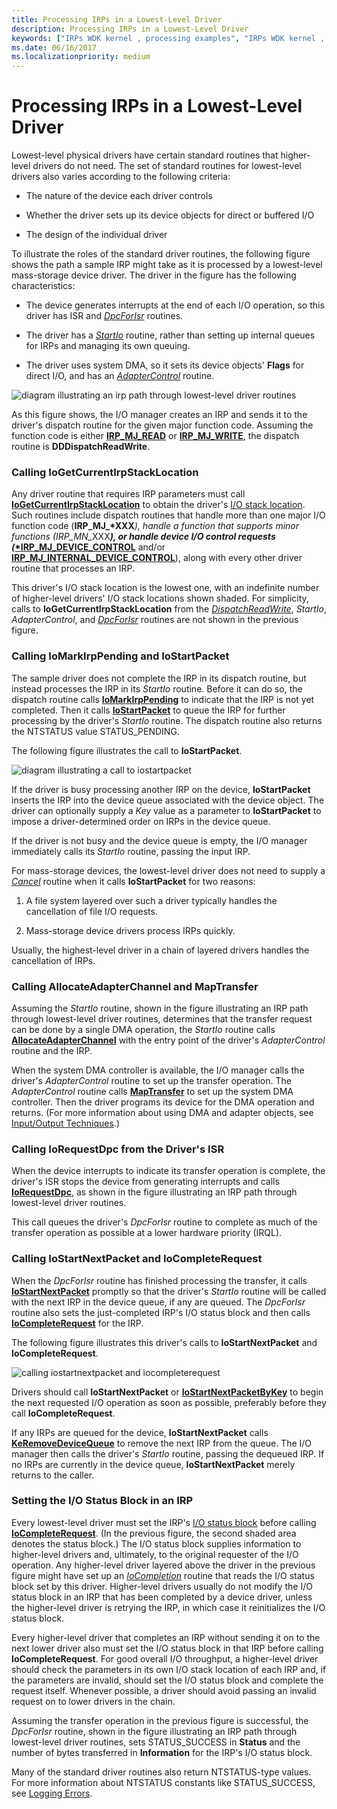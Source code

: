 ```yaml
---
title: Processing IRPs in a Lowest-Level Driver
description: Processing IRPs in a Lowest-Level Driver
keywords: ["IRPs WDK kernel , processing examples", "IRPs WDK kernel , I/O status blocks", "I/O status blocks WDK kernel", "status blocks WDK kernel", "IoStartNextPacket", "IoCompleteRequest", "IoRequestDpc", "AllocateAdapterChannel", "MapTransfer", "IoStartPacket", "IoMarkIrpPending", "IoGetCurrentIrpStackLocation"]
ms.date: 06/16/2017
ms.localizationpriority: medium
---
```


# Processing IRPs in a Lowest-Level Driver





Lowest-level physical drivers have certain standard routines that higher-level drivers do not need. The set of standard routines for lowest-level drivers also varies according to the following criteria:

-   The nature of the device each driver controls

-   Whether the driver sets up its device objects for direct or buffered I/O

-   The design of the individual driver

To illustrate the roles of the standard driver routines, the following figure shows the path a sample IRP might take as it is processed by a lowest-level mass-storage device driver. The driver in the figure has the following characteristics:

-   The device generates interrupts at the end of each I/O operation, so this driver has ISR and [*DpcForIsr*](/windows-hardware/drivers/ddi/wdm/nc-wdm-io_dpc_routine) routines.

-   The driver has a [*StartIo*](/windows-hardware/drivers/ddi/wdm/nc-wdm-driver_startio) routine, rather than setting up internal queues for IRPs and managing its own queuing.

-   The driver uses system DMA, so it sets its device objects' **Flags** for direct I/O, and has an [*AdapterControl*](/windows-hardware/drivers/ddi/wdm/nc-wdm-driver_control) routine.

![diagram illustrating an irp path through lowest-level driver routines](images/4loddirp.png)

As this figure shows, the I/O manager creates an IRP and sends it to the driver's dispatch routine for the given major function code. Assuming the function code is either [**IRP\_MJ\_READ**](./irp-mj-read.md) or [**IRP\_MJ\_WRITE**](./irp-mj-write.md), the dispatch routine is **DDDispatchReadWrite**.

### Calling IoGetCurrentIrpStackLocation

Any driver routine that requires IRP parameters must call [**IoGetCurrentIrpStackLocation**](/windows-hardware/drivers/ddi/wdm/nf-wdm-iogetcurrentirpstacklocation) to obtain the driver's [I/O stack location](i-o-stack-locations.md). Such routines include dispatch routines that handle more than one major I/O function code (<strong>IRP\_MJ\_*XXX</strong><em>), handle a function that supports minor functions (</em><em>IRP\_MN\_</em>XXX<strong><em>), or handle device I/O control requests ([</em>*IRP\_MJ\_DEVICE\_CONTROL</strong>](./irp-mj-device-control.md) and/or [**IRP\_MJ\_INTERNAL\_DEVICE\_CONTROL**](./irp-mj-internal-device-control.md)), along with every other driver routine that processes an IRP.

This driver's I/O stack location is the lowest one, with an indefinite number of higher-level drivers' I/O stack locations shown shaded. For simplicity, calls to **IoGetCurrentIrpStackLocation** from the [*DispatchReadWrite*](/windows-hardware/drivers/ddi/wdm/nc-wdm-driver_dispatch), *StartIo*, *AdapterControl*, and [*DpcForIsr*](/windows-hardware/drivers/ddi/wdm/nc-wdm-io_dpc_routine) routines are not shown in the previous figure.

### Calling IoMarkIrpPending and IoStartPacket

The sample driver does not complete the IRP in its dispatch routine, but instead processes the IRP in its *StartIo* routine. Before it can do so, the dispatch routine calls [**IoMarkIrpPending**](/windows-hardware/drivers/ddi/wdm/nf-wdm-iomarkirppending) to indicate that the IRP is not yet completed. Then it calls [**IoStartPacket**](/windows-hardware/drivers/ddi/ntifs/nf-ntifs-iostartpacket) to queue the IRP for further processing by the driver's *StartIo* routine. The dispatch routine also returns the NTSTATUS value STATUS\_PENDING.

The following figure illustrates the call to **IoStartPacket**.

![diagram illustrating a call to iostartpacket](images/4strtpak.png)

If the driver is busy processing another IRP on the device, **IoStartPacket** inserts the IRP into the device queue associated with the device object. The driver can optionally supply a *Key* value as a parameter to **IoStartPacket** to impose a driver-determined order on IRPs in the device queue.

If the driver is not busy and the device queue is empty, the I/O manager immediately calls its *StartIo* routine, passing the input IRP.

For mass-storage devices, the lowest-level driver does not need to supply a [*Cancel*](/windows-hardware/drivers/ddi/wdm/nc-wdm-driver_cancel) routine when it calls **IoStartPacket** for two reasons:

1.  A file system layered over such a driver typically handles the cancellation of file I/O requests.

2.  Mass-storage device drivers process IRPs quickly.

Usually, the highest-level driver in a chain of layered drivers handles the cancellation of IRPs.

### Calling AllocateAdapterChannel and MapTransfer

Assuming the *StartIo* routine, shown in the figure illustrating an IRP path through lowest-level driver routines, determines that the transfer request can be done by a single DMA operation, the *StartIo* routine calls [**AllocateAdapterChannel**](/windows-hardware/drivers/ddi/wdm/nc-wdm-pallocate_adapter_channel) with the entry point of the driver's *AdapterControl* routine and the IRP.

When the system DMA controller is available, the I/O manager calls the driver's *AdapterControl* routine to set up the transfer operation. The *AdapterControl* routine calls [**MapTransfer**](/windows-hardware/drivers/ddi/wdm/nc-wdm-pmap_transfer) to set up the system DMA controller. Then the driver programs its device for the DMA operation and returns. (For more information about using DMA and adapter objects, see [Input/Output Techniques](i-o-programming-techniques.md).)

### Calling IoRequestDpc from the Driver's ISR

When the device interrupts to indicate its transfer operation is complete, the driver's ISR stops the device from generating interrupts and calls [**IoRequestDpc**](/windows-hardware/drivers/ddi/wdm/nf-wdm-iorequestdpc), as shown in the figure illustrating an IRP path through lowest-level driver routines.

This call queues the driver's *DpcForIsr* routine to complete as much of the transfer operation as possible at a lower hardware priority (IRQL).

### Calling IoStartNextPacket and IoCompleteRequest

When the *DpcForIsr* routine has finished processing the transfer, it calls [**IoStartNextPacket**](/windows-hardware/drivers/ddi/ntifs/nf-ntifs-iostartnextpacket) promptly so that the driver's *StartIo* routine will be called with the next IRP in the device queue, if any are queued. The *DpcForIsr* routine also sets the just-completed IRP's I/O status block and then calls [**IoCompleteRequest**](/windows-hardware/drivers/ddi/wdm/nf-wdm-iocompleterequest) for the IRP.

The following figure illustrates this driver's calls to **IoStartNextPacket** and **IoCompleteRequest**.

![calling iostartnextpacket and iocompleterequest](images/4snxtpak.png)

Drivers should call **IoStartNextPacket** or [**IoStartNextPacketByKey**](/windows-hardware/drivers/ddi/ntifs/nf-ntifs-iostartnextpacketbykey) to begin the next requested I/O operation as soon as possible, preferably before they call **IoCompleteRequest**.

If any IRPs are queued for the device, **IoStartNextPacket** calls [**KeRemoveDeviceQueue**](/windows-hardware/drivers/ddi/wdm/nf-wdm-keremovedevicequeue) to remove the next IRP from the queue. The I/O manager then calls the driver's *StartIo* routine, passing the dequeued IRP. If no IRPs are currently in the device queue, **IoStartNextPacket** merely returns to the caller.

### <a href="" id="ddk-setting-the-i-o-status-block-in-an-irp-kg"></a>Setting the I/O Status Block in an IRP

Every lowest-level driver must set the IRP's [I/O status block](i-o-status-blocks.md) before calling [**IoCompleteRequest**](/windows-hardware/drivers/ddi/wdm/nf-wdm-iocompleterequest). (In the previous figure, the second shaded area denotes the status block.) The I/O status block supplies information to higher-level drivers and, ultimately, to the original requester of the I/O operation. Any higher-level driver layered above the driver in the previous figure might have set up an [*IoCompletion*](/windows-hardware/drivers/ddi/wdm/nc-wdm-io_completion_routine) routine that reads the I/O status block set by this driver. Higher-level drivers usually do not modify the I/O status block in an IRP that has been completed by a device driver, unless the higher-level driver is retrying the IRP, in which case it reinitializes the I/O status block.

Every higher-level driver that completes an IRP without sending it on to the next lower driver also must set the I/O status block in that IRP before calling **IoCompleteRequest**. For good overall I/O throughput, a higher-level driver should check the parameters in its own I/O stack location of each IRP and, if the parameters are invalid, should set the I/O status block and complete the request itself. Whenever possible, a driver should avoid passing an invalid request on to lower drivers in the chain.

Assuming the transfer operation in the previous figure is successful, the *DpcForIsr* routine, shown in the figure illustrating an IRP path through lowest-level driver routines, sets STATUS\_SUCCESS in **Status** and the number of bytes transferred in **Information** for the IRP's I/O status block.

Many of the standard driver routines also return NTSTATUS-type values. For more information about NTSTATUS constants like STATUS\_SUCCESS, see [Logging Errors](logging-errors.md).

